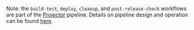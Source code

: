 Note: the `build-test`, `deploy`, `cleanup`, and `post-release-check` workflows
are part of the [Projector][1] pipeline. Details on pipeline design and
operation can be found [here][2].

[1]: https://github.com/Xunnamius/projector
[2]: https://github.com/Xunnamius/projector-pipeline
